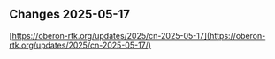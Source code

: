 ## Changes 2025-05-17

[https://oberon-rtk.org/updates/2025/cn-2025-05-17](https://oberon-rtk.org/updates/2025/cn-2025-05-17/)
